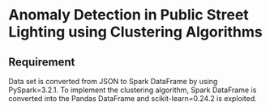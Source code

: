 # Anomaly Detection in Public Street Lighting using Clustering Algorithms
## Requirement
Data set is converted from JSON to Spark DataFrame by using PySpark=3.2.1.
To implement the clustering algorithm, Spark DataFrame is converted into the Pandas DataFrame and scikit-learn=0.24.2 is exploited.

